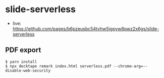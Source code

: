 # slide-serverless
- live: https://github.com/pages/b6pzeusbc54tvhw5jgpyw8pwz2x6gs/slide-serverless

## PDF export

```shell
$ yarn install
$ npx decktape remark index.html serverless.pdf --chrome-arg=--disable-web-security
```

